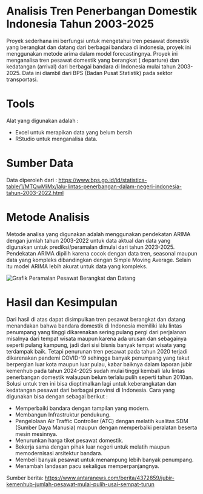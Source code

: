 # Analisis Tren Penerbangan Domestik Indonesia Tahun 2003-2025
Proyek sederhana ini berfungsi untuk mengetahui tren pesawat domestik yang berangkat dan datang dari berbagai bandara di indonesia, proyek ini menggunakan metode arima dalam model forecastingnya. Proyek ini menganalisa tren pesawat domestik yang berangkat ( departure) dan kedatangan (arrival) dari berbagai bandara di Indonesia mulai tahun 2003-2025. Data ini diambil dari BPS (Badan Pusat Statistik) pada sektor transportasi. 

# Tools
Alat yang digunakan adalah :
- Excel untuk merapikan data yang belum bersih 
- RStudio untuk menganalisa data.

# Sumber Data
Data diperoleh dari : https://www.bps.go.id/id/statistics-table/1/MTQwMiMx/lalu-lintas-penerbangan-dalam-negeri-indonesia-tahun-2003-2022.html

# Metode Analisis 
Metode analisa yang digunakan adalah menggunakan pendekatan ARIMA dengan jumlah tahun 2003-2022 untuk data aktual dan data yang digunakan untuk prediksi/peramalan dimulai dari tahun 2023-2025. Pendekatan ARIMA dipilih karena cocok dengan data tren, seasonal maupun data yang kompleks dibandingkan dengan Simple Moving Average. Selain itu model ARIMA lebih akurat untuk data yang kompleks. 

![Grafik Peramalan Pesawat Berangkat dan Datang](https://github.com/user-attachments/assets/7c96812c-29e4-4c1b-8a7c-3d43935420e1)

# Hasil dan Kesimpulan
Dari hasil di atas dapat disimpulkan tren pesawat berangkat dan datang menandakan bahwa bandara domestik di Indonesia memiliki lalu lintas penumpang yang tinggi dikarenakan sering pulang pergi dari perjalanan misalnya dari tempat wisata maupun karena ada urusan dan sebagainya seperti pulang kampung, jadi dari sisi bisnis banyak tempat wisata yang terdampak baik. Tetapi penurunan tren pesawat pada tahun 2020 terjadi dikarenakan pandemi COVID-19 sehingga banyak penumpang yang takut berpergian luar kota maupun luar pulau, kabar baiknya dalam laporan jubir kemenhub pada tahun 2024-2025 sudah mulai tinggi kembali lalu lintas penerbangan domestik walaupun belum terlalu pulih seperti tahun 2010an. Solusi untuk tren ini bisa dioptimalkan lagi untuk keberangkatan dan kedatangan pesawat dari berbagai provinsi di Indonesia. 
Cara yang digunakan bisa dengan sebagai berikut :
- Memperbaiki bandara dengan tampilan yang modern.
- Membangun Infrastruktur pendukung.
- Pengelolaan Air Traffic Controller (ATC) dengan melatih kualitas SDM (Sumber Daya Manusia) maupun dengan memperbaiki peralatan beserta mesin mesinnya.
- Menurunkan harga tiket pesawat domestik.
- Bekerja sama dengan pihak luar negeri untuk melatih maupun memodernisasi arsitektur bandara.
- Membeli banyak pesawat untuk menampung lebih banyak penumpang.
- Menambah landasan pacu sekaligus memperpanjangnya.

Sumber berita:
https://www.antaranews.com/berita/4372859/jubir-kemenhub-jumlah-pesawat-mulai-pulih-usai-sempat-turun
